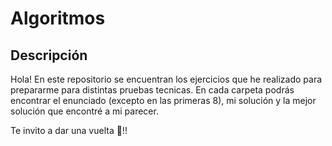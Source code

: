 # Algoritmos

## Descripción

Hola! En este repositorio se encuentran los ejercicios que he realizado para prepararme para distintas pruebas tecnicas. En cada carpeta podrás encontrar el enunciado (excepto en las primeras 8), mi solución y la mejor solución que encontré a mi parecer.

Te invito a dar una vuelta 👋!!
